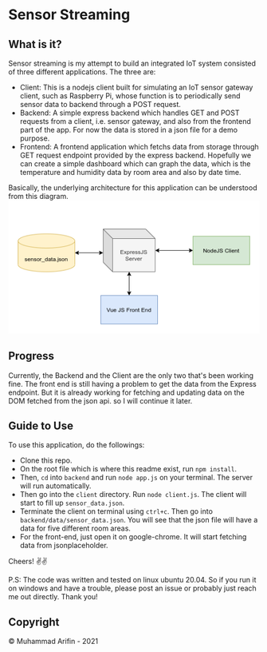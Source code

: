 # Sensor Streaming

## What is it?

Sensor streaming is my attempt to build an integrated IoT system consisted of three different applications. The three are:

- Client: This is a nodejs client built for simulating an IoT sensor gateway client, such as Raspberry Pi, whose function is to periodically send sensor data to backend through a POST request.
- Backend: A simple express backend which handles GET and POST requests from a client, i.e. sensor gateway, and also from the frontend part of the app. For now the data is stored in a json file for a demo purpose.
- Frontend: A frontend application which fetchs data from storage through GET request endpoint provided by the express backend. Hopefully we can create a simple dashboard which can graph the data, which is the temperature and humidity data by room area and also by date time.

Basically, the underlying architecture for this application can be understood from this diagram.
![Basic architecture](/img/system.png)

## Progress

Currently, the Backend and the Client are the only two that's been working fine. The front end is still having a problem to get the data from the Express endpoint. But it is already working for fetching and updating data on the DOM fetched from the json api. so I will continue it later.

## Guide to Use

To use this application, do the followings:

- Clone this repo.
- On the root file which is where this readme exist, run `npm install`.
- Then, `cd` into `backend` and run `node app.js` on your terminal. The server will run automatically.
- Then go into the `client` directory. Run `node client.js`. The client will start to fill up `sensor_data.json`.
- Terminate the client on terminal using `ctrl+c`. Then go into `backend/data/sensor_data.json`. You will see that the json file will have a data for five different room areas.
- For the front-end, just open it on google-chrome. It will start fetching data from jsonplaceholder. 

Cheers! ✌️✌️

P.S:
The code was written and tested on linux ubuntu 20.04. So if you run it on windows and have a trouble, please post an issue or probably just reach me out directly. Thank you!

## Copyright

&copy; Muhammad Arifin - 2021
